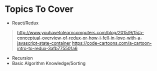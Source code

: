 # Topics To Cover

- React/Redux

> http://www.youhavetolearncomputers.com/blog/2015/9/15/a-conceptual-overview-of-redux-or-how-i-fell-in-love-with-a-javascript-state-container
> https://code-cartoons.com/a-cartoon-intro-to-redux-3afb775501a6

- Recursion
- Basic Algorithm Knowledge/Sorting

